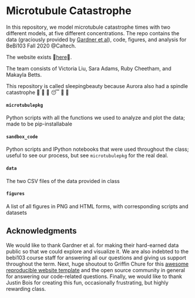 # Microtubule Catastrophe
In this repository, we model microtubule catastrophe times with two different models, at five different concentrations. The repo contains the data (graciously provided by [Gardner et al](https://cbs.umn.edu/gardner-lab/home)), code, figures, and analysis for BeBi103 Fall 2020 @Caltech.

The website exists :crown:[here](https://liuvictoria.github.io/sleepingbeauty/):crown:.


The team consists of Victoria Liu, Sara Adams, Ruby Cheetham, and Makayla Betts.


This repository is called sleepingbeauty because Aurora also had a spindle catastrophe :crown: :european_castle: :dizzy: :sleeping: :eyes: :dancer:

#### `microtubulepkg`
Python scripts with all the functions we used to analyze and plot the data; made to be pip-installabale

#### `sandbox_code`
Python scripts and IPython notebooks that were used throughout the class; useful to see our process, but see `microtubulepkg` for the real deal.

#### `data`
The two CSV files of the data provided in class

#### `figures`
A list of all figures in PNG and HTML forms, with corresponding scripts and datasets




## Acknowledgments

We would like to thank Gardner et al. for making their hard-earned data public so that we could explore and visualize it. We are also indebted to the bebi103 course staff for answering all our questions and giving us support throughout the term. Next, huge shoutout to Griffin Chure for this [awesome reproducible website template](https://github.com/gchure/reproducible_website) and the open source community in general for answering our code-related questions. Finally, we would like to thank Justin Bois for creating this fun, occasionally frustrating, but highly rewarding class.
